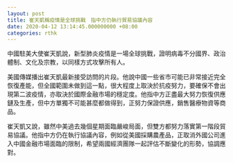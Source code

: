 ```yaml
---
layout: post
title: 崔天凱稱疫情是全球挑戰　指中方仍執行貿易協議內容
date: 2020-04-12 13:14:45.000000000 +08:00
categories: rthk
---
```


中國駐美大使崔天凱說，新型肺炎疫情是一場全球挑戰，證明病毒不分國界、政治體制、文化及宗教，以同樣方式攻擊所有人。

美國傳媒播出崔天凱最新接受訪問的片段。他說中國一些省市可能已非常接近完全恢復產能，但全國範圍未做到這一點，很大程度上取決於抗疫努力，要確保不會出現第二波疫情，亦取決於國際金融市場的穩定度。他指中方正盡最大努力恢復供應鏈及生產，但中方單獨不可能甚麼都做得到，正努力保證供應，銷售醫療物資等商品。

崔天凱又說，雖然中美過去幾個星期面臨嚴峻局面，但雙方都努力落實第一階段貿易協議。他指中方仍在執行協議內容，例如從美國採購農產品，正取消外國公司進入中國金融市場面臨的限制，希望兩國經濟團隊一起評估不斷變化的形勢，協調應對。
